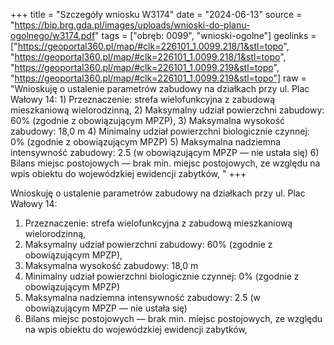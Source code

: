 +++
title = "Szczegóły wniosku W3174"
date = "2024-06-13"
source = "https://bip.brg.gda.pl/images/uploads/wnioski-do-planu-ogolnego/w3174.pdf"
tags = ["obręb: 0099", "wnioski-ogolne"]
geolinks = ["https://geoportal360.pl/map/#clk=226101_1.0099.218/1&stl=topo", "https://geoportal360.pl/map/#clk=226101_1.0099.218/1&stl=topo", "https://geoportal360.pl/map/#clk=226101_1.0099.219&stl=topo", "https://geoportal360.pl/map/#clk=226101_1.0099.219&stl=topo"]
raw = "Wnioskuję o ustalenie parametrów zabudowy na działkach przy ul. Plac Wałowy 14: 1) Przeznaczenie: strefa wielofunkcyjna z zabudową mieszkaniową wielorodzinną, 2) Maksymalny udział powierzchni zabudowy: 60% (zgodnie z obowiązującym MPZP), 3) Maksymalna wysokość zabudowy: 18,0 m 4) Minimalny udział powierzchni biologicznie czynnej: 0% (zgodnie z obowiązującym MPZP) 5) Maksymalna nadziemna intensywność zabudowy: 2.5 (w obowiązującym MPZP — nie ustała się) 6) Bilans miejsc postojowych — brak min. miejsc postojowych, ze względu na wpis obiektu do wojewódzkiej ewidencji zabytków, "
+++

Wnioskuję o ustalenie parametrów zabudowy na działkach przy ul. Plac Wałowy 14:
1) Przeznaczenie: strefa wielofunkcyjna z zabudową mieszkaniową wielorodzinną,
2) Maksymalny udział powierzchni zabudowy: 60% (zgodnie z obowiązującym MPZP),
3) Maksymalna wysokość zabudowy: 18,0 m
4) Minimalny udział powierzchni biologicznie czynnej: 0% (zgodnie z obowiązującym MPZP)
5) Maksymalna nadziemna intensywność zabudowy: 2.5 (w obowiązującym MPZP — nie ustała się)
6) Bilans miejsc postojowych — brak min. miejsc postojowych, ze względu na wpis obiektu do wojewódzkiej ewidencji
zabytków,



